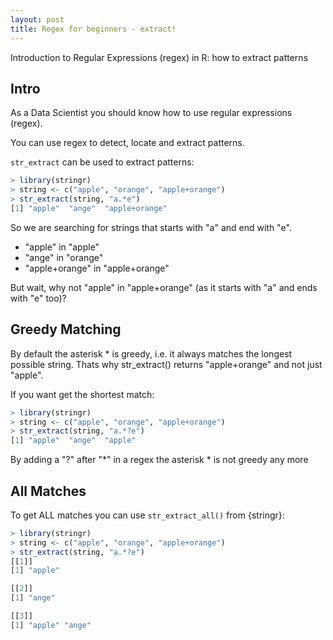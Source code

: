 ```yaml
---
layout: post
title: Regex for beginners - extract!
---
```


Introduction to Regular Expressions (regex) in R: how to extract patterns

## Intro

As a Data Scientist you should know how to use regular expressions (regex). 

You can use regex to detect, locate and extract patterns.

```str_extract``` can be used to extract patterns:


```R
> library(stringr)
> string <- c("apple", "orange", "apple+orange")
> str_extract(string, "a.*e")
[1] "apple"  "ange"  "apple+orange"
```

So we are searching for strings that starts with "a" and end with "e". 

* "apple" in "apple"
* "ange" in "orange"
* "apple+orange" in "apple+orange"

But wait, why not "apple" in "apple+orange" (as it starts with "a" and ends with "e" too)?

## Greedy Matching

By default the asterisk * is greedy, i.e. it always matches the longest possible string. Thats why str_extract() returns "apple+orange" and not just "apple".

If you want get the shortest match:

```R
> library(stringr)
> string <- c("apple", "orange", "apple+orange")
> str_extract(string, "a.*?e")
[1] "apple"  "ange"  "apple"
```

By adding a "?" after "*" in a regex the asterisk * is not greedy any more

## All Matches

To get ALL matches you can use ```str_extract_all()``` from {stringr}:

```R
> library(stringr)
> string <- c("apple", "orange", "apple+orange")
> str_extract(string, "a.*?e")
[[1]]
[1] "apple"

[[2]]
[1] "ange"

[[3]]
[1] "apple" "ange" 
```
